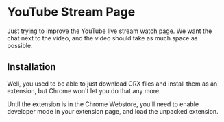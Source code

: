 # YouTube Stream Page

Just trying to improve the YouTube live stream watch page. We want the chat next to the video, and the video should take as much space as possible.

## Installation
Well, you used to be able to just download CRX files and install them as an extension, but Chrome won't let you do that any more.

Until the extension is in the Chrome Webstore, you'll need to enable developer mode in your extension page, and load the unpacked extension.